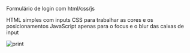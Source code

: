 Formulário de login com html/css/js

HTML simples com inputs
CSS para trabalhar as cores e os posicionamentos 
JavaScript apenas para o focus e o blur das caixas de input

![print](https://user-images.githubusercontent.com/65837228/179364152-484d7323-4ca7-47bd-9b46-8a9b1c92f038.png)
